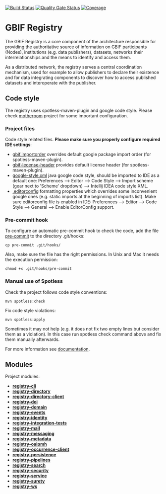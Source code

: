[![Build Status](https://builds.gbif.org/job/registry/badge/icon?plastic)](https://builds.gbif.org/job/registry/)
[![Quality Gate Status](https://sonar.gbif.org/api/project_badges/measure?project=org.gbif.registry%3Aregistry-parent&metric=alert_status)](https://sonar.gbif.org/dashboard?id=org.gbif.registry%3Aregistry-parent)
[![Coverage](https://sonar.gbif.org/api/project_badges/measure?project=org.gbif.registry%3Aregistry-parent&metric=coverage)](http://sonar.gbif.org/dashboard?id=org.gbif.registry%3Aregistry-parent)

# GBIF Registry

The GBIF Registry is a core component of the architecture responsible for providing the authoritative source of information on GBIF participants (Nodes), institutions (e.g. data publishers), datasets, networks their interrelationships and the means to identify and access them.

As a distributed network, the registry serves a central coordination mechanism, used for example to allow publishers to declare their existence and for data integrating components to discover how to access published datasets and interoperate with the publisher.

## Code style

The registry uses spotless-maven-plugin and google code style.
Please check [motherpom](https://github.com/gbif/motherpom) project for some important configuration.

### Project files

Code style related files. **Please make sure you properly configure required IDE settings**:

- [gbif.importorder](./gbif.importorder) overrides default google package import order (for spotless-maven-plugin).
- [gbif-lecense-header](./gbif-license-header) provides default license header (for spotless-maven-plugin).
- [google-style.xml](./google-style.xml) java google code style, should be imported to IDE as a default one: Preferences --> Editor --> Code Style --> Import scheme (gear next to 'Scheme' dropdown) --> Intellij IDEA code style XML.
- [.editorconfig](./.editorconfig) formatting properties which overrides some inconvenient google ones (e.g. static imports at the beginning of imports list). Make sure editorconfig file is enabled in IDE: Preferences --> Editor --> Code Style --> General --> Enable EditorConfig support.


### Pre-commit hook
To configure an automatic pre-commit hook to check the code, add the file [pre-commit](pre-commit) to the directory .git/hooks:

```
cp pre-commit .git/hooks/
```

Also, make sure the file has the right permissions. In Unix and Mac it needs the execution permission:

```
chmod +x .git/hooks/pre-commit
```

### Manual use of Spotless

Check the project follows code style conventions:

```
mvn spotless:check
```

Fix code style violations:

```
mvn spotless:apply
```

Sometimes it may not help (e.g. it does not fix two empty lines but consider them as a violation).
In this case run spotless check command above and fix them manually afterwards.

For more information see [documentation](https://github.com/diffplug/spotless/tree/master/plugin-maven).


## Modules
 Project modules:
 - [**registry-cli**](registry-cli/README.md)
 - [**registry-directory**](registry-directory/README.md)
 - [**registry-directory-client**](registry-directory-client/README.md)
 - [**registry-doi**](registry-doi/README.md)
 - [**registry-domain**](registry-domain/README.md)
 - [**registry-events**](registry-events/README.md)
 - [**registry-identity**](registry-identity/README.md)
 - [**registry-integration-tests**](registry-integration-tests/README.md)
 - [**registry-mail**](registry-mail/README.md)
 - [**registry-messaging**](registry-messaging/README.md)
 - [**registry-metadata**](registry-metadata/README.md)
 - [**registry-oaipmh**](registry-oaipmh/README.md)
 - [**registry-occurrence-client**](registry-occurrence-client/README.md)
 - [**registry-persistence**](registry-persistence/README.md)
 - [**registry-pipelines**](registry-pipelines/README.md)
 - [**registry-search**](registry-search/README.md)
 - [**registry-security**](registry-security/README.md)
 - [**registry-service**](registry-service/README.md)
 - [**registry-surety**](registry-surety/README.md)
 - [**registry-ws**](registry-ws/README.md)
